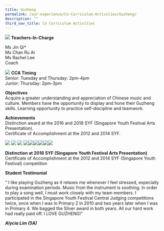 ```yaml
---
title: Guzheng
permalink: /our-experience/Co-Curriculum-Activities/Guzheng/
description: ""
third_nav_title: Co Curriculum Activities
---
```

![](/images/ourteam_guzheng.png)
**Teachers-In-Charge**  
  
Ms Jin Qi\*  
Ms Chan Ru Ai  
Ms Rachel Lee  
Coach

![](/images/information_guzheng.png)
**CCA Timing**  
Senior: Tuesday and Thursday: 2pm-4pm  
Junior: Thursday: 2pm-3pm  
  
**Objectives**
<br>Acquire a greater understanding and appreciation of Chinese music and culture. Members have the opportunity to display and hone their Guzheng skills. Learning opportunity to practice self-discipline and teamwork.  
  
**Achievements**
<br>Distinction award at the 2016 and 2018 SYF (Singapore Youth Festival Arts Presentation).  
Certificate of Accomplishment at the 2012 and 2014 SYF.

![](/images/Guzheng1.jpg)
![](/images/Guzheng2.jpg)
![](/images/Guzheng3.jpg)
![](/images/Guzheng4.jpg)![](/images/Guzheng5.jpg)![](/images/Guzheng6.jpg)![](/images/Guzheng7.jpg)![](/images/Guzheng8.jpg)![](/images/Guzheng9.jpg)

**Distinction at 2016 SYF (Singapore Youth Festival Arts Presentation)**  
Certificate of Accomplishment at the 2012 and 2014 SYF (Singapore Youth Festival) competition   
  
**Student Testimonial**  

“ I like playing Guzheng as it relaxes me whenever I feel stressed, especially during examination periods. Music from the instrument is soothing. In order to play a song well, I must work closely with my team members. I participated in the Singapore Youth Festival Central Judging competitions twice, once when I was in Primary 2 in 2010 and two years later when I was in Primary 4. We bagged the Silver award in both years. All our hard work had really paid off. I LOVE GUZHENG!”  

**_Alycia Lim (5A)_**